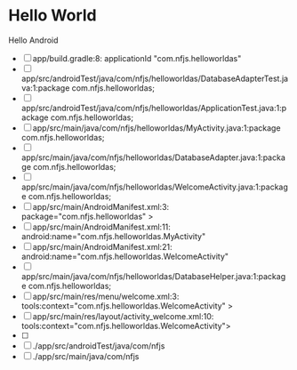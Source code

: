 Hello World
============

Hello Android

- [ ] app/build.gradle:8:        applicationId "com.nfjs.helloworldas"
- [ ] app/src/androidTest/java/com/nfjs/helloworldas/DatabaseAdapterTest.java:1:package com.nfjs.helloworldas;
- [ ] app/src/androidTest/java/com/nfjs/helloworldas/ApplicationTest.java:1:package com.nfjs.helloworldas;
- [ ] app/src/main/java/com/nfjs/helloworldas/MyActivity.java:1:package com.nfjs.helloworldas;
- [ ] app/src/main/java/com/nfjs/helloworldas/DatabaseAdapter.java:1:package com.nfjs.helloworldas;
- [ ] app/src/main/java/com/nfjs/helloworldas/WelcomeActivity.java:1:package com.nfjs.helloworldas;
- [ ] app/src/main/AndroidManifest.xml:3:    package="com.nfjs.helloworldas" >
- [ ] app/src/main/AndroidManifest.xml:11:            android:name="com.nfjs.helloworldas.MyActivity"
- [ ] app/src/main/AndroidManifest.xml:21:            android:name="com.nfjs.helloworldas.WelcomeActivity"
- [ ] app/src/main/java/com/nfjs/helloworldas/DatabaseHelper.java:1:package com.nfjs.helloworldas;
- [ ] app/src/main/res/menu/welcome.xml:3:    tools:context="com.nfjs.helloworldas.WelcomeActivity" >
- [ ] app/src/main/res/layout/activity_welcome.xml:10:    tools:context="com.nfjs.helloworldas.WelcomeActivity">
- [ ] 
- [ ] ./app/src/androidTest/java/com/nfjs
- [ ] ./app/src/main/java/com/nfjs
